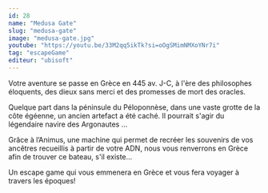 ```yaml
---
id: 28
name: "Medusa Gate"
slug: "medusa-gate"
image: "medusa-gate.jpg"
youtube: "https://youtu.be/33M2qq5ikTk?si=oOgSMimNMXoYNr7i"
tag: "escapeGame"
editeur: "ubisoft"
---
```


Votre aventure se passe en Grèce en 445 av. J-C, à l'ère des philosophes éloquents, des dieux sans merci et des promesses de mort des oracles.

Quelque part dans la péninsule du Péloponnèse, dans une vaste grotte de la côte égéenne, un ancien artefact a été caché. Il pourrait s'agir du légendaire navire des Argonautes ...

Grâce à l’Animus, une machine qui permet de recréer les souvenirs de vos ancêtres recueillis à partir de votre ADN, nous vous renverrons en Grèce afin de trouver ce bateau, s'il existe…

Un escape game qui vous emmenera en Grèce et vous fera voyager à travers les époques!
